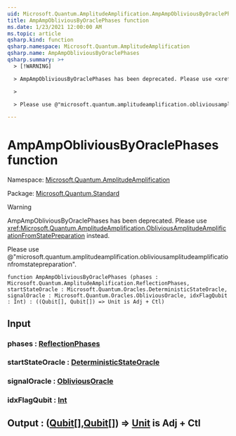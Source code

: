```yaml
---
uid: Microsoft.Quantum.AmplitudeAmplification.AmpAmpObliviousByOraclePhases
title: AmpAmpObliviousByOraclePhases function
ms.date: 1/23/2021 12:00:00 AM
ms.topic: article
qsharp.kind: function
qsharp.namespace: Microsoft.Quantum.AmplitudeAmplification
qsharp.name: AmpAmpObliviousByOraclePhases
qsharp.summary: >+
  > [!WARNING]

  > AmpAmpObliviousByOraclePhases has been deprecated. Please use <xref:Microsoft.Quantum.AmplitudeAmplification.ObliviousAmplitudeAmplificationFromStatePreparation> instead.

  >

  > Please use @"microsoft.quantum.amplitudeamplification.obliviousamplitudeamplificationfromstatepreparation".

---
```


# AmpAmpObliviousByOraclePhases function

Namespace: [Microsoft.Quantum.AmplitudeAmplification](xref:Microsoft.Quantum.AmplitudeAmplification)

Package: [Microsoft.Quantum.Standard](https://nuget.org/packages/Microsoft.Quantum.Standard)


> [!WARNING]
> AmpAmpObliviousByOraclePhases has been deprecated. Please use <xref:Microsoft.Quantum.AmplitudeAmplification.ObliviousAmplitudeAmplificationFromStatePreparation> instead.
>
> Please use @"microsoft.quantum.amplitudeamplification.obliviousamplitudeamplificationfromstatepreparation".



```qsharp
function AmpAmpObliviousByOraclePhases (phases : Microsoft.Quantum.AmplitudeAmplification.ReflectionPhases, startStateOracle : Microsoft.Quantum.Oracles.DeterministicStateOracle, signalOracle : Microsoft.Quantum.Oracles.ObliviousOracle, idxFlagQubit : Int) : ((Qubit[], Qubit[]) => Unit is Adj + Ctl)
```


## Input

### phases : [ReflectionPhases](xref:Microsoft.Quantum.AmplitudeAmplification.ReflectionPhases)




### startStateOracle : [DeterministicStateOracle](xref:Microsoft.Quantum.Oracles.DeterministicStateOracle)




### signalOracle : [ObliviousOracle](xref:Microsoft.Quantum.Oracles.ObliviousOracle)




### idxFlagQubit : [Int](xref:microsoft.quantum.lang-ref.int)





## Output : ([Qubit](xref:microsoft.quantum.lang-ref.qubit)[],[Qubit](xref:microsoft.quantum.lang-ref.qubit)[]) => [Unit](xref:microsoft.quantum.lang-ref.unit)  is Adj + Ctl

